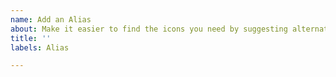```yaml
---
name: Add an Alias
about: Make it easier to find the icons you need by suggesting alternative names.
title: ''
labels: Alias

---
```


<!-- 
>> Make sure you searched opened issues! <<

If an icon is on the site it does not mean it has
been released. https://materialdesignicons.com/history
-->
